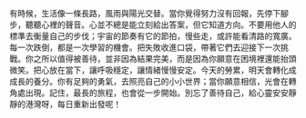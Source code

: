 有時候，生活像一條長路，風雨與陽光交替。當你覺得努力沒有回報，先停下腳步，聽聽心裡的聲音。心並不總是能立刻給出答案，但它知道方向。不要用他人的標準去衡量自己的步伐；宇宙的節奏有它的節拍，慢些走，或許能看清路的寬廣。每一次跌倒，都是一次學習的機會。把失敗收進口袋，帶著它們去迎接下一次挑戰。你之所以值得被善待，並非因為結果完美，而是因為你願意在困境裡還能抬頭微笑。把心放在當下，讓呼吸穩定，讓情緒慢慢安定。今天的勞累，明天會轉化成成長的養分。你有足夠的勇氣，去照亮自己的小小世界；當你願意相信，光會在轉角處出現。記住，最長的旅程，也會從一步開始。別忘了善待自己，給心靈安安靜靜的港灣呀，每日重新出發呢！